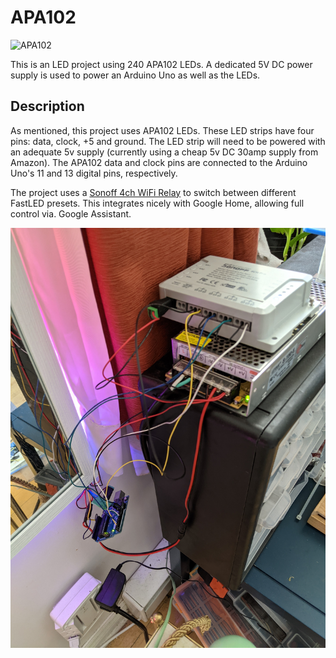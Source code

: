 # APA102

![APA102](/media/apa102.gif "APA102")

This is an LED project using 240 APA102 LEDs. A dedicated 5V DC power supply is used to power an Arduino Uno as well as
the LEDs.

## Description

As mentioned, this project uses APA102 LEDs. These LED strips have four pins: data, clock, +5 and ground. The LED strip
will need to be powered with an adequate 5v supply (currently using a cheap 5v DC 30amp supply from Amazon). The APA102
data and clock pins are connected to the Arduino Uno's 11 and 13 digital pins, respectively.

The project uses a [Sonoff 4ch WiFi Relay](https://www.itead.cc/sonoff-4ch.html) to switch between different FastLED
presets. This integrates nicely with Google Home, allowing full control via. Google Assistant.

![Hardware](/media/hardware.jpg "Hardware")